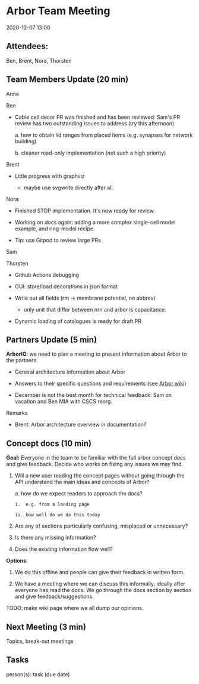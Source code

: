 Arbor Team Meeting
==================

2020-12-07 13:00

Attendees:
----------

Ben, Brent, Nora, Thorsten

Team Members Update (20 min)
----------------------------

Anne

Ben

-   Cable cell decor PR was finished and has been reviewed: Sam's PR
    review has two outstanding issues to address (try this afternoon)

    a.  how to obtain lid ranges from placed items (e.g. synapses for
        network building)

    b.  cleaner read-only implementation (not such a high priority)

Brent

-   Little progress with graphviz

    -   maybe use svgwrite directly after all.

Nora:

-   Finished STDP implementation. It's now ready for review.

-   Working on docs again: adding a more complex single-cell model
    example, and ring-model recipe.

-   Tip: use Gitpod to review large PRs

Sam

Thorsten

-   Github Actions debugging

-   GUI: store/load decorations in json format

-   Write out all fields (rm -\> membrane potential, no abbrev)

    -   only unit that differ between nrn and arbor is capacitance.

-   Dynamic loading of catalogues is ready for draft PR

Partners Update (5 min)
-----------------------

**ArborIO**: we need to plan a meeting to present information about
Arbor to the partners

-   General architecture information about Arbor

-   Answers to their specific questions and requirements (see [Arbor
    wiki](https://github.com/arbor-sim/arbor/wiki/ArborIO-Technical-Questions))

-   December is not the best month for technical feedback: Sam on
    vacation and Ben MIA with CSCS reorg.

Remarks

-   Brent: Arbor architecture overview in documentation?

Concept docs (10 min)
---------------------

**Goal:** Everyone in the team to be familiar with the full arbor
concept docs and give feedback. Decide who works on fixing any issues we
may find.

1.  Will a new user reading the concept pages without going through the
    API understand the main ideas and concepts of Arbor?

    a.  how do we expect readers to approach the docs?

        i.  e.g. from a landing page

        ii. how well do we do this today

2.  Are any of sections particularly confusing, misplaced or
    unnecessary?

3.  Is there any missing information?

4.  Does the existing information flow well?

**Options**:

1.  We do this offline and people can give their feedback in written
    form.

2.  We have a meeting where we can discuss this informally, ideally
    after everyone has read the docs. We go through the docs section by
    section and give feedback/suggestions.

TODO: make wiki page where we all dump our opinions.

Next Meeting (3 min)
--------------------

Topics, break-out meetings

Tasks
-----

person(s): task (due date)
